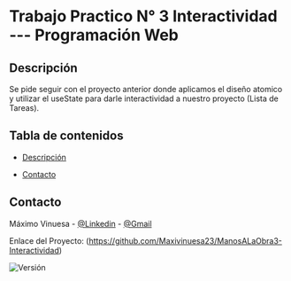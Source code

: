 # Trabajo Practico N° 3 Interactividad --- Programación Web


## Descripción
Se pide seguir con el proyecto anterior donde aplicamos el diseño atomico y utilizar el useState para darle interactividad a nuestro proyecto (Lista de Tareas).

## Tabla de contenidos

- [Descripción](#descripción)

- [Contacto](#contacto)

## Contacto

Máximo Vinuesa - [@Linkedin](https://www.linkedin.com/in/maximo-vinuesa/) - [@Gmail](maxivinuesa23@gmail.com)

Enlace del Proyecto: (https://github.com/Maxivinuesa23/ManosALaObra3-Interactividad)


![Versión](https://img.shields.io/badge/version-1.1.2-blue.svg)
